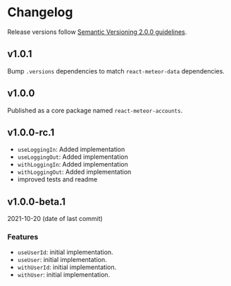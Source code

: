 # Changelog

Release versions follow [Semantic Versioning 2.0.0 guidelines](https://semver.org/).

## v1.0.1

Bump `.versions` dependencies to match `react-meteor-data` dependencies.

## v1.0.0

Published as a core package named `react-meteor-accounts`.

## v1.0.0-rc.1

- `useLoggingIn`: Added implementation
- `useLoggingOut`: Added implementation
- `withLoggingIn`: Added implementation
- `withLoggingOut`: Added implementation
- improved tests and readme

## v1.0.0-beta.1

2021-10-20 (date of last commit)

### Features

- `useUserId`: initial implementation.
- `useUser`: initial implementation.
- `withUserId`: initial implementation.
- `withUser`: initial implementation.
